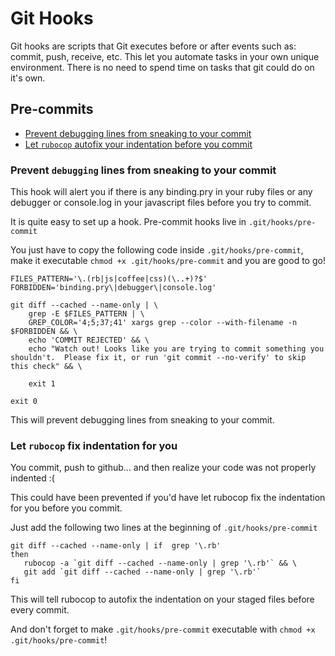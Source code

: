 # Git Hooks

Git hooks are scripts that Git executes before or after events such as: commit, push, receive, etc. This let you automate tasks in your own unique environment. There is no need to spend time on tasks that git could do on it's own.

## Pre-commits
* [Prevent debugging lines from sneaking to your commit](###prevent-debugging-lines-from-sneaking-to-your-commit)
* [Let `rubocop` autofix your indentation before you commit](###let-rubocop-fix-your-indentation)

### Prevent `debugging` lines from sneaking to your commit

This hook will alert you if there is any binding.pry in your ruby files or any debugger or console.log in your javascript files before you try to commit. 

It is quite easy to set up a hook. Pre-commit hooks live in `.git/hooks/pre-commit`

You just have to copy the following code inside `.git/hooks/pre-commit`, make it executable `chmod +x .git/hooks/pre-commit` and you are good to go!

```
FILES_PATTERN='\.(rb|js|coffee|css)(\..+)?$'
FORBIDDEN='binding.pry\|debugger\|console.log'

git diff --cached --name-only | \
    grep -E $FILES_PATTERN | \
    GREP_COLOR='4;5;37;41' xargs grep --color --with-filename -n $FORBIDDEN && \
    echo 'COMMIT REJECTED' && \
    echo "Watch out! Looks like you are trying to commit something you shouldn't.  Please fix it, or run 'git commit --no-verify' to skip this check" && \

    exit 1

exit 0
```

This will prevent debugging lines from sneaking to your commit.

### Let `rubocop` fix indentation for you
You commit, push to github... and then realize your code was not properly indented :(

This could have been prevented if you'd have let rubocop fix the indentation for you before you commit.

Just add the following two lines at the beginning of `.git/hooks/pre-commit`

```
git diff --cached --name-only | if  grep '\.rb'
then
   rubocop -a `git diff --cached --name-only | grep '\.rb'` && \
   git add `git diff --cached --name-only | grep '\.rb'`
fi
```

This will tell rubocop to autofix the indentation on your staged files before every commit. 

And don't forget to make `.git/hooks/pre-commit` executable with `chmod +x .git/hooks/pre-commit`!